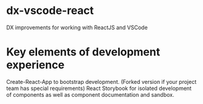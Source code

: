 # dx-vscode-react

DX improvements for working with ReactJS and VSCode

# Key elements of development experience

Create-React-App to bootstrap development. (Forked version if your project team has special requirements)
React Storybook for isolated development of components as well as component documentation and sandbox.
